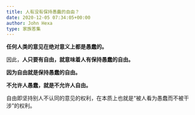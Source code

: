 ```yaml
---
title: 人有没有保持愚蠢的自由？
date: 2020-12-05 07:34:05+00:00
author: John Hexa
type: 家族答集
---
```

**任何人类的意见在绝对意义上都是愚蠢的。**

因此，**人只要有自由，就意味着人有保持愚蠢的自由。**

**因为自由就是保持愚蠢的自由。**

**不允许人愚蠢，就是不允许人自由。**

自由即坚持别人不认同的意见的权利，在本质上也就是“被人看为愚蠢而不被干涉”的权利。


